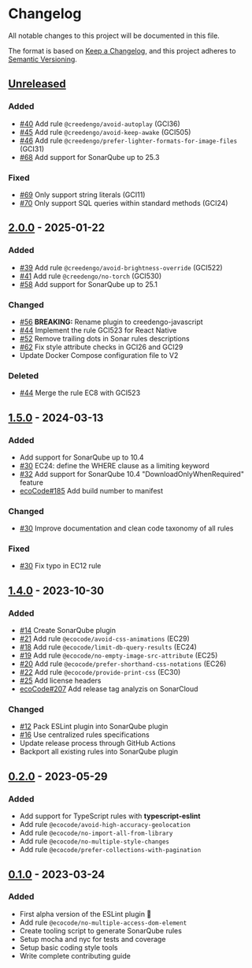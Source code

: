 # Changelog

All notable changes to this project will be documented in this file.

The format is based on [Keep a Changelog](https://keepachangelog.com/en/1.0.0/),
and this project adheres to [Semantic Versioning](https://semver.org/spec/v2.0.0.html).

## [Unreleased]

### Added

-   [#40](https://github.com/green-code-initiative/creedengo-javascript/pull/40) Add rule `@creedengo/avoid-autoplay` (GCI36)
-   [#45](https://github.com/green-code-initiative/creedengo-javascript/pull/45) Add rule `@creedengo/avoid-keep-awake` (GCI505)
-   [#46](https://github.com/green-code-initiative/creedengo-javascript/pull/46) Add rule `@creedengo/prefer-lighter-formats-for-image-files` (GCI31)
-   [#68](https://github.com/green-code-initiative/creedengo-javascript/pull/68) Add support for SonarQube up to 25.3

### Fixed

-   [#69](https://github.com/green-code-initiative/creedengo-javascript/pull/69) Only support string literals (GCI11)
-   [#70](https://github.com/green-code-initiative/creedengo-javascript/pull/70) Only support SQL queries within standard methods (GCI24)

## [2.0.0] - 2025-01-22

### Added

-   [#39](https://github.com/green-code-initiative/creedengo-javascript/issues/39) Add rule `@creedengo/avoid-brightness-override` (GCI522)
-   [#41](https://github.com/green-code-initiative/creedengo-javascript/pull/41) Add rule `@creedengo/no-torch` (GCI530)
-   [#58](https://github.com/green-code-initiative/creedengo-javascript/pull/58) Add support for SonarQube up to 25.1

### Changed

-   [#56](https://github.com/green-code-initiative/creedengo-javascript/issues/56) **BREAKING:** Rename plugin to creedengo-javascript
-   [#44](https://github.com/green-code-initiative/creedengo-javascript/pull/44) Implement the rule GCI523 for React Native
-   [#52](https://github.com/green-code-initiative/creedengo-javascript/pull/52) Remove trailing dots in Sonar rules descriptions
-   [#62](https://github.com/green-code-initiative/creedengo-javascript/pull/62) Fix style attribute checks in GCI26 and GCI29
-   Update Docker Compose configuration file to V2

### Deleted

-   [#44](https://github.com/green-code-initiative/creedengo-javascript/pull/44) Merge the rule EC8 with GCI523

## [1.5.0] - 2024-03-13

### Added

-   Add support for SonarQube up to 10.4
-   [#30](https://github.com/green-code-initiative/ecoCode-javascript/issues/30) EC24: define the WHERE clause as a limiting keyword
-   [#32](https://github.com/green-code-initiative/ecoCode-javascript/pull/32) Add support for SonarQube 10.4 "DownloadOnlyWhenRequired" feature
-   [ecoCode#185](https://github.com/green-code-initiative/ecoCode/issues/185) Add build number to manifest

### Changed

-   [#30](https://github.com/green-code-initiative/ecoCode-javascript/issues/30) Improve documentation and clean code taxonomy of all rules

### Fixed

-   [#30](https://github.com/green-code-initiative/ecoCode-javascript/issues/30) Fix typo in EC12 rule

## [1.4.0] - 2023-10-30

### Added

-   [#14](https://github.com/green-code-initiative/ecoCode-javascript/pull/14) Create SonarQube plugin
-   [#21](https://github.com/green-code-initiative/ecoCode-javascript/pull/21) Add rule `@ecocode/avoid-css-animations` (EC29)
-   [#18](https://github.com/green-code-initiative/ecoCode-javascript/pull/18) Add rule `@ecocode/limit-db-query-results` (EC24)
-   [#19](https://github.com/green-code-initiative/ecoCode-javascript/pull/19) Add rule `@ecocode/no-empty-image-src-attribute` (EC25)
-   [#20](https://github.com/green-code-initiative/ecoCode-javascript/pull/20) Add rule `@ecocode/prefer-shorthand-css-notations` (EC26)
-   [#22](https://github.com/green-code-initiative/ecoCode-javascript/pull/22) Add rule `@ecocode/provide-print-css` (EC30)
-   [#25](https://github.com/green-code-initiative/ecoCode-javascript/pull/25) Add license headers
-   [ecoCode#207](https://github.com/green-code-initiative/ecoCode/issues/207) Add release tag analyzis on SonarCloud

### Changed

-   [#12](https://github.com/green-code-initiative/ecoCode-javascript/issues/12) Pack ESLint plugin into SonarQube plugin
-   [#16](https://github.com/green-code-initiative/ecoCode-javascript/pull/16) Use centralized rules specifications
-   Update release process through GitHub Actions
-   Backport all existing rules into SonarQube plugin

## [0.2.0] - 2023-05-29

### Added

-   Add support for TypeScript rules with **typescript-eslint**
-   Add rule `@ecocode/avoid-high-accuracy-geolocation`
-   Add rule `@ecocode/no-import-all-from-library`
-   Add rule `@ecocode/no-multiple-style-changes`
-   Add rule `@ecocode/prefer-collections-with-pagination`

## [0.1.0] - 2023-03-24

### Added

-   First alpha version of the ESLint plugin 🚀
-   Add rule `@ecocode/no-multiple-access-dom-element`
-   Create tooling script to generate SonarQube rules
-   Setup mocha and nyc for tests and coverage
-   Setup basic coding style tools
-   Write complete contributing guide

[Unreleased]: https://github.com/green-code-initiative/creedengo-javascript/compare/2.0.0...HEAD

[2.0.0]: https://github.com/green-code-initiative/creedengo-javascript/compare/1.5.0...2.0.0

[1.5.0]: https://github.com/green-code-initiative/ecoCode-javascript/compare/1.4.0...1.5.0

[1.4.0]: https://github.com/green-code-initiative/ecoCode-javascript/compare/eslint-plugin/0.2.0...1.4.0

[0.2.0]: https://github.com/green-code-initiative/ecoCode-linter/compare/eslint-plugin/0.1.0...eslint-plugin/0.2.0

[0.1.0]: https://github.com/green-code-initiative/ecoCode-linter/compare/6d305511db82bf8faa4833528641535e605dbacf...eslint-plugin/0.1.0
